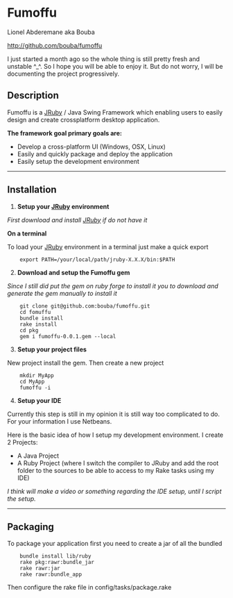 # Fumoffu

Lionel Abderemane aka Bouba

http://github.com/bouba/fumoffu

I just started a month ago so the whole thing is still pretty fresh and unstable ^_^.
So I hope you will be able to enjoy it. But do not worry, I will be documenting the project progressively.

## Description

Fumoffu is a [JRuby][jruby] / Java Swing Framework which enabling users to easily design and create crossplatform desktop application.

**The framework goal primary goals are:**

* Develop a cross-platform UI (Windows, OSX, Linux)
* Easily and quickly package and deploy the application
* Easily setup the development environment

* * *

## Installation

1. **Setup your [JRuby][jruby] environment**
 
  _First download and install [JRuby][jruby] if do not have it_

  __On a terminal__

  To load your [JRuby][jruby] environment in a terminal just make a quick export

  ```
      export PATH=/your/local/path/jruby-X.X.X/bin:$PATH
  ```

2. **Download and setup the Fumoffu gem**

  _Since I still did put the gem on ruby forge to install it you to download and generate the gem manually to install it_

  ```
      git clone git@github.com:bouba/fumoffu.git
      cd fomuffu
      bundle install
      rake install
      cd pkg
      gem i fumoffu-0.0.1.gem --local
  ```

3. **Setup your project files**

  New project install the gem.
  Then create a new project

  ```
      mkdir MyApp
      cd MyApp
      fumoffu -i
  ```

4. **Setup your IDE**

  Currently this step is still in my opinion it is still way too complicated to do. For your information I use Netbeans.
 
  Here is the basic idea of how I setup my development environment.
  I create 2 Projects:
  
  * A Java Project
  * A Ruby Project (where I switch the compiler to JRuby and add the root folder to the sources to be able to access to my Rake tasks using my IDE)

  _I think will make a video or something regarding the IDE setup, until I script the setup._


* * *
## Packaging

To package your application first you need to create a jar of all the bundled

```
    bundle install lib/ruby
    rake pkg:rawr:bundle_jar
    rake rawr:jar
    rake rawr:bundle_app
```

Then configure the rake file in config/tasks/package.rake

[jruby]: http://jruby.org/download "[JRuby][jruby]"